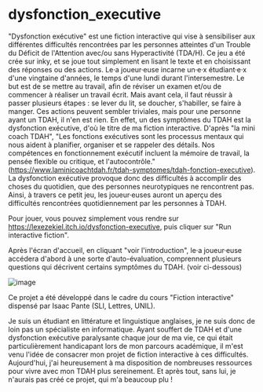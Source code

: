 # dysfonction_executive
"Dysfonction exécutive" est une fiction interactive qui vise à sensibiliser aux différentes difficultés rencontrées par les personnes atteintes d'un Trouble du Déficit de l'Attention avec/ou sans Hyperactivité (TDA/H). Ce jeu a été crée sur inky, et se joue tout simplement en lisant le texte et en choisissant des réponses ou des actions. Le·a joueur·euse incarne un·e·x étudiant·e·x d'une vingtaine d'années, le temps d'une lundi durant l'intersemestre. Le but est de se mettre au travail, afin de réviser un examen et/ou de commencer à réaliser un travail écrit. Mais avant cela, il faut réussir à passer plusieurs étapes : se lever du lit, se doucher, s'habiller, se faire à manger. Ces actions peuvent sembler triviales, mais pour une personne ayant un TDAH, il n'en est rien. En effet, un des symptômes du TDAH est la dysfonction exécutive, d'où le titre de ma fiction interactive. D'après "la mini coach TDAH", "Les fonctions exécutives sont les processus mentaux qui nous aident à planifier, organiser et se rappeler des détails. Nos compétences en fonctionnement exécutif incluent la mémoire de travail, la pensée flexible ou critique, et l'autocontrôle." (https://www.laminicoachtdah.fr/tdah-symptomes/tdah-fonction-executive). La dysfonction exécutive provoque donc des difficultés à accomplir des choses du quotidien, que des personnes neurotypiques ne rencontrent pas. Ainsi, à travers ce petit jeu, les joueur·euses auront un aperçu des difficultés rencontrées quotidiennement par les personnes à TDAH.

Pour jouer, vous pouvez simplement vous rendre sur https://lexezekiel.itch.io/dysfonction-executive, puis cliquer sur "Run interactive fiction".

Après l'écran d'accueil, en cliquant "voir l'introduction", le·a joueur·euse accédera d'abord à une sorte d'auto-évaluation, comprennent plusieurs questions qui décrivent certains symptômes du TDAH. (voir ci-dessous)

![image](https://github.com/user-attachments/assets/b25be01e-e76b-4484-8770-0b6598ac8a9b)



Ce projet a été développé dans le cadre du cours "Fiction interactive" dispensé par Isaac Pante (SLI, Lettres, UNIL).

Je suis un étudiant en littérature et linguistique anglaises, je ne suis donc de loin pas un spécialiste en informatique. Ayant souffert de TDAH et d'une dysfonction exécutive paralysante chaque jour de ma vie, ce qui était particulièrement handicapant lors de mon parcours académique, il m'est venu l'idée de consacrer mon projet de fiction interactive à ces difficultés. Aujourd'hui, j'ai heureusement à ma disposition de nombreuses ressources pour vivre avec mon TDAH plus sereinement. Et après tout, sans lui, je n'aurais pas créé ce projet, qui m'a beaucoup plu !
